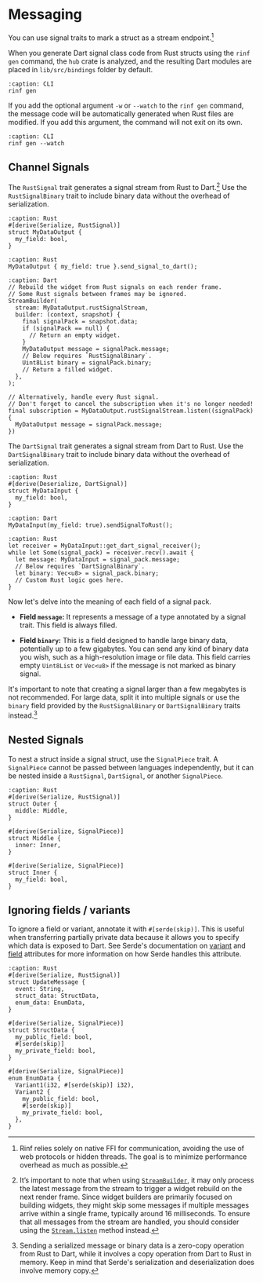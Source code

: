 # Messaging

You can use signal traits to mark a struct as a stream endpoint.[^1]

[^1]: Rinf relies solely on native FFI for communication, avoiding the use of web protocols or hidden threads. The goal is to minimize performance overhead as much as possible.

When you generate Dart signal class code from Rust structs using the `rinf gen` command, the `hub` crate is analyzed, and the resulting Dart modules are placed in `lib/src/bindings` folder by default.

```{code-block} shell
:caption: CLI
rinf gen
```

If you add the optional argument `-w` or `--watch` to the `rinf gen` command, the message code will be automatically generated when Rust files are modified. If you add this argument, the command will not exit on its own.

```{code-block} shell
:caption: CLI
rinf gen --watch
```

## Channel Signals

The `RustSignal` trait generates a signal stream from Rust to Dart.[^2] Use the `RustSignalBinary` trait to include binary data without the overhead of serialization.

[^2]: It’s important to note that when using [`StreamBuilder`](https://api.flutter.dev/flutter/widgets/StreamBuilder-class.html), it may only process the latest message from the stream to trigger a widget rebuild on the next render frame. Since widget builders are primarily focused on building widgets, they might skip some messages if multiple messages arrive within a single frame, typically around 16 milliseconds. To ensure that all messages from the stream are handled, you should consider using the [`Stream.listen`](https://api.flutter.dev/flutter/dart-async/Stream/listen.html) method instead.

```{code-block} rust
:caption: Rust
#[derive(Serialize, RustSignal)]
struct MyDataOutput {
  my_field: bool,
}
```

```{code-block} rust
:caption: Rust
MyDataOutput { my_field: true }.send_signal_to_dart();
```

```{code-block} dart
:caption: Dart
// Rebuild the widget from Rust signals on each render frame.
// Some Rust signals between frames may be ignored.
StreamBuilder(
  stream: MyDataOutput.rustSignalStream,
  builder: (context, snapshot) {
    final signalPack = snapshot.data;
    if (signalPack == null) {
      // Return an empty widget.
    }
    MyDataOutput message = signalPack.message;
    // Below requires `RustSignalBinary`.
    Uint8List binary = signalPack.binary;
    // Return a filled widget.
  },
);

// Alternatively, handle every Rust signal.
// Don't forget to cancel the subscription when it's no longer needed!
final subscription = MyDataOutput.rustSignalStream.listen((signalPack) {
  MyDataOutput message = signalPack.message;
})
```

The `DartSignal` trait generates a signal stream from Dart to Rust. Use the `DartSignalBinary` trait to include binary data without the overhead of serialization.

```{code-block} rust
:caption: Rust
#[derive(Deserialize, DartSignal)]
struct MyDataInput {
  my_field: bool,
}
```

```{code-block} dart
:caption: Dart
MyDataInput(my_field: true).sendSignalToRust();
```

```{code-block} rust
:caption: Rust
let receiver = MyDataInput::get_dart_signal_receiver();
while let Some(signal_pack) = receiver.recv().await {
  let message: MyDataInput = signal_pack.message;
  // Below requires `DartSignalBinary`.
  let binary: Vec<u8> = signal_pack.binary;
  // Custom Rust logic goes here.
}
```

Now let's delve into the meaning of each field of a signal pack.

- **Field `message`:** It represents a message of a type annotated by a signal trait. This field is always filled.

- **Field `binary`:** This is a field designed to handle large binary data, potentially up to a few gigabytes. You can send any kind of binary data you wish, such as a high-resolution image or file data. This field carries empty `Uint8List` or `Vec<u8>` if the message is not marked as binary signal.

It's important to note that creating a signal larger than a few megabytes is not recommended. For large data, split it into multiple signals or use the `binary` field provided by the `RustSignalBinary` or `DartSignalBinary` traits instead.[^3]

[^3]: Sending a serialized message or binary data is a zero-copy operation from Rust to Dart, while it involves a copy operation from Dart to Rust in memory. Keep in mind that Serde's serialization and deserialization does involve memory copy.

## Nested Signals

To nest a struct inside a signal struct, use the `SignalPiece` trait. A `SignalPiece` cannot be passed between languages independently, but it can be nested inside a `RustSignal`, `DartSignal`, or another `SignalPiece`.

```{code-block} rust
:caption: Rust
#[derive(Serialize, RustSignal)]
struct Outer {
  middle: Middle,
}

#[derive(Serialize, SignalPiece)]
struct Middle {
  inner: Inner,
}

#[derive(Serialize, SignalPiece)]
struct Inner {
  my_field: bool,
}
```

## Ignoring fields / variants

To ignore a field or variant, annotate it with `#[serde(skip)]`. This is useful when transferring partially private data because it allows you to specify which data is exposed to Dart. See Serde's documentation on [variant](https://serde.rs/variant-attrs.html) and [field](https://serde.rs/field-attrs.html) attributes for more information on how Serde handles this attribute.

```{code-block} rust
:caption: Rust
#[derive(Serialize, RustSignal)]
struct UpdateMessage {
  event: String,
  struct_data: StructData,
  enum_data: EnumData,
}

#[derive(Serialize, SignalPiece)]
struct StructData {
  my_public_field: bool,
  #[serde(skip)]
  my_private_field: bool,
}

#[derive(Serialize, SignalPiece)]
enum EnumData {
  Variant1(i32, #[serde(skip)] i32),
  Variant2 {
    my_public_field: bool,
    #[serde(skip)]
    my_private_field: bool,
  },
}
```
